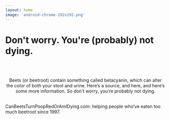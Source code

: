 ```yaml
---
layout: home
image: 'android-chrome-192x192.png'
---
```

# Don't worry. You're (probably) not dying.

<br/><br/>
<p style="text-align:center;">Beets (or beetroot) contain something called betacyanin, which can alter the color of both your stool and urine. Here’s a source, and here, and here’s some more information. So don’t worry, you’re probably not dying.</br><br/> 
 
CanBeetsTurnPoopRedOrAmIDying.com: helping people who’ve eaten too much beetroot since 1997. 
</p>
